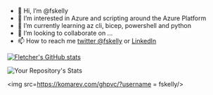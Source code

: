 - 👋 Hi, I’m @fskelly
- 👀 I’m interested in Azure and scripting around the Azure Platform
- 🌱 I’m currently learning az cli, bicep, powershell and python
- 💞️ I’m looking to collaborate on ...
- 📫 How to reach me [twitter @fskelly](https://twitter.com/fskelly) or [LinkedIn](https://www.linkedin.com/in/fletcherkelly/)

[![Fletcher's GitHub stats](https://github-readme-stats.vercel.app/api?username=fskelly)](https://github.com/fskelly/github-readme-stats)

![Your Repository's Stats](https://github-readme-stats.vercel.app/api/top-langs/?username=fskell)

<img src=https://komarev.com/ghpvc/?username = fskelly/>

<!---
fskelly/fskelly is a ✨ special ✨ repository because its `README.md` (this file) appears on your GitHub profile.
You can click the Preview link to take a look at your changes.
--->
